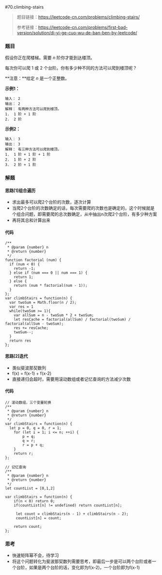 #70.climbing-stairs

> 题目链接：https://leetcode-cn.com/problems/climbing-stairs/
>
> 参考链接：https://leetcode-cn.com/problems/first-bad-version/solution/di-yi-ge-cuo-wu-de-ban-ben-by-leetcode/

### 题目

假设你正在爬楼梯。需要 *n* 阶你才能到达楼顶。

每次你可以爬 1 或 2 个台阶。你有多少种不同的方法可以爬到楼顶呢？

**注意：**给定 *n* 是一个正整数。

**示例1：**

```
输入： 2
输出： 2
解释： 有两种方法可以爬到楼顶。
1.  1 阶 + 1 阶
2.  2 阶
```

**示例2：**

```
输入： 3
输出： 3
解释： 有三种方法可以爬到楼顶。
1.  1 阶 + 1 阶 + 1 阶
2.  1 阶 + 2 阶
3.  2 阶 + 1 阶
```



### 解题

#### 思路[1]组合遍历

* 求出最多可以爬2个台阶的次数，逐次计算
* 当爬2个台阶的次数确定的话，每次需要爬的次数也是确定的，这个时候就是个组合问题，即需要爬的总次数确定，从中抽出n次爬2个台阶，有多少种方案
* 再将其总和计算出来

#### 代码

```
/**
 * @param {number} n
 * @return {number}
 */
function factorial (num) { 
  if (num < 0) { 
    return -1; 
  } else if (num === 0 || num === 1) { 
    return 1; 
  } else { 
    return (num * factorial(num - 1)); 
  } 
};
var climbStairs = function(n) {
  var twoSum = Math.floor(n / 2);
  var res = 1
  while(twoSum >= 1){
    var allSum = n - twoSum * 2 + twoSum;
    let resCache = factorial(allSum) / factorial(twoSum) / factorial(allSum - twoSum);
    res += resCache;
    twoSum--;
  }
  return res
};
```

#### 思路[2]迭代

* 类似斐波那契数列
* f(x) = f(x-1) + f(x-2)
* 直接递归会超时，需要用滚动数组或者记忆查询的方法减少次数

#### 代码

```
// 滚动数组，三个变量轮换
/**
 * @param {number} n
 * @return {number}
 */
var climbStairs = function(n) {
  let p = 0, q = 0, r = 1;
    for (let i = 1; i <= n; ++i) {
        p = q; 
        q = r; 
        r = p + q;
    }
    return r;
};

// 记忆查询
/**
 * @param {number} n
 * @return {number}
 */
let countList = [0,1,2]

var climbStairs = function(n) {
    if(n < 0) return 0;
    if(countList[n] != undefined) return countList[n];
    
     let count = climbStairs(n - 1) + climbStairs(n - 2);
     countList[n] = count;
    
    return count;
};
```

#### 

### 思考

* 快速矩阵幂不会，待学习
* 将这个问题转化为斐波那契数列需要思考，即最后一步是可以两个台阶或者一个台阶，如果是两个台阶的话，变化即为f(x-2)，一个台阶即为f(x-1)


